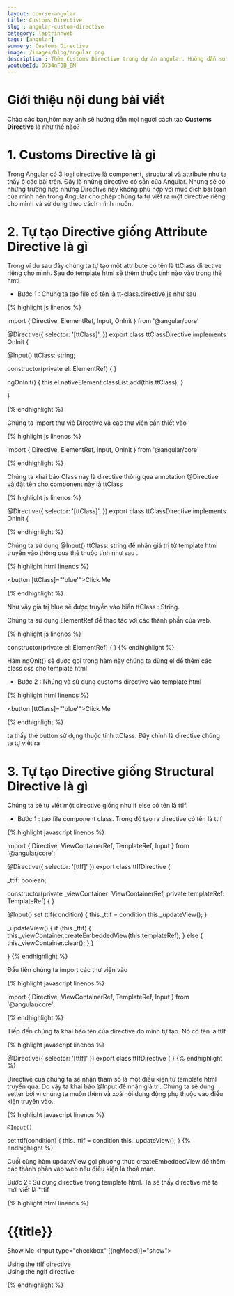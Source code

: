 ```yaml
---
layout: course-angular
title: Customs Directive 
slug : angular-custom-directive
category: laptrinhweb
tags: [angular]
summery: Customs Directive  
image: /images/blog/angular.png
description : Thêm Customs Directive trong dự án angular. Hướng dẫn sử dụng Customs Directive vào dự án Angular. Hướng dẫn các tạo Customs Directive vào dự án.
youtubeId: 0734nF0B_BM
---
```


# **Giới thiệu nội dung bài viết**

Chào các bạn,hôm nay anh sẽ hướng dẫn mọi người cách tạo <b>Customs Directive</b> là như thế nào? 

# **1. Customs Directive là gì**

Trong Angular có 3 loại directive là component, structural và attribute như ta thấy ở các bài trên. Đây là những directive có sẳn của Angular. Nhưng sẽ có những trường hợp những Directive này không phù hợp với mục đích bài toán của mình nên trong Angular cho phép chúng ta tự viết ra một directive riêng cho mình và sử dụng theo cách mình muốn.

 # **2. Tự tạo Directive giống Attribute Directive là gì**

 Trong ví dụ sau đây chúng ta tự tạo một attribute có tên là ttClass directive riêng cho mình. Sau đó template html sẽ thêm thuộc tính nào vào trong thẻ hmtl

 - Bước 1 : Chúng ta tạo file có tên là tt-class.directive.js như sau

{% highlight js  linenos %}

import { Directive, ElementRef, Input, OnInit } from '@angular/core'
 
@Directive({
  selector: '[ttClass]',
})
export class ttClassDirective implements OnInit {
 
  @Input() ttClass: string;
 
  constructor(private el: ElementRef) {
  }
 
  ngOnInit() {
    this.el.nativeElement.classList.add(this.ttClass);
  }
 
}

{% endhighlight %}

Chúng ta import thư việ Directive và các thư viện cần thiết vào 

{% highlight js  linenos %}

import { Directive, ElementRef, Input, OnInit } from '@angular/core'

{% endhighlight %}

Chúng ta khai báo Class này là directive thông qua annotation @Directive và đặt tên cho component này là ttClass

{% highlight js  linenos %}

@Directive({
  selector: '[ttClass]',
})
export class ttClassDirective implements OnInit {

{% endhighlight %}

Chúng ta sử dụng @Input() ttClass: string để nhận giá trị từ template html truyền vào thông qua thẻ thuộc tính như sau .

{% highlight html  linenos %}

<button [ttClass]="'blue'">Click Me</button>

{% endhighlight %}

Như vậy giá trị blue sẽ được truyền vào biến ttClass : String.

Chúng ta sử dụng ElementRef để thao tác với các thành phần của web.

{% highlight js  linenos %}

constructor(private el: ElementRef) { }
{% endhighlight %}

Hàm ngOnIt() sẽ được gọi trong hàm này chúng ta dùng el để thêm các class css cho template html 

- Bước 2 : Nhúng và sử dụng customs directive vào template html

{% highlight html  linenos %}

<button [ttClass]="'blue'">Click Me</button>

{% endhighlight %}

ta thấy thẻ button sử dụng thuộc tính ttClass. Đây chính là directive chúng ta tự viết ra

 # **3. Tự tạo Directive giống Structural Directive là gì**

Chúng ta sẽ tự viết một directive giống như if else có tên là ttIf. 

- Bước 1 : tạo file component class. Trong đó tạo ra directive có tên là ttIf

{% highlight javascript  linenos %}

import { Directive, ViewContainerRef, TemplateRef, Input } from '@angular/core';
 
@Directive({ 
  selector: '[ttIf]' 
})
export class ttIfDirective  {
 
  _ttif: boolean;
 
  constructor(private _viewContainer: ViewContainerRef,
            private templateRef: TemplateRef<any>) {
  }
 
 
  @Input()
  set ttIf(condition) {
    this._ttif = condition
    this._updateView();
  }
 
  _updateView() {
    if (this._ttif) {
      this._viewContainer.createEmbeddedView(this.templateRef);
    }
    else {
      this._viewContainer.clear();
    }
  }
 
}
{% endhighlight %}

Đầu tiên chúng ta import các thư viện vào

{% highlight javascript  linenos %}

import { Directive, ViewContainerRef, TemplateRef, Input } from '@angular/core';

{% endhighlight %}

Tiếp đến chúng ta khai báo tên của  directive do mình tự tạo. Nó có tên là ttIf

{% highlight javascript  linenos %}
 
@Directive({ 
  selector: '[ttIf]' 
})
export class ttIfDirective  {
}
{% endhighlight %}

Directive của chúng ta sẽ nhận tham số là một điều kiện từ template html truyền qua. Do vậy ta khai báo @Input để nhận giá trị. Chúng ta sẽ dụng setter bời vì chúng ta muốn thêm và xoá nội dung động phụ thuộc vào điều kiện truyền vào.

{% highlight javascript  linenos %}

	@Input()
  set ttIf(condition) {
    this._ttif = condition
    this._updateView();
  }
{% endhighlight %}

Cuối cùng hàm updateView gọi phương thức createEmbeddedView để thêm các thành phần vào web nếu điều kiện là thoả mản.

Bước 2 : Sử dụng directive trong template html. Ta sẽ thấy directive mà ta mới viết là \*ttif 

{% highlight html  linenos %}

<h1> {{title}} </h1>
 
Show Me
<input type="checkbox" [(ngModel)]="show">
 
<div *ttIf="show">
  Using the ttIf directive
</div>
 
<div *ngIf="show">
  Using the ngIf directive
</div>

{% endhighlight %}









